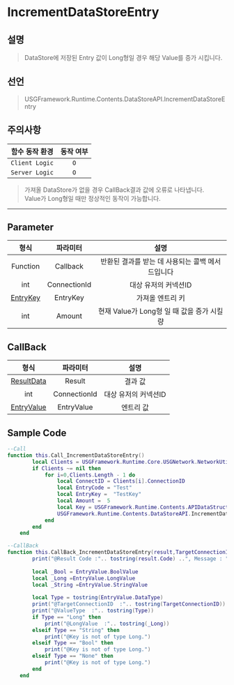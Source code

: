 # IncrementDataStoreEntry

## 설명
> DataStore에 저장된 Entry 값이 Long형일 경우 해당 Value를 증가 시킵니다.

## 선언
> USGFramework.Runtime.Contents.DataStoreAPI.IncrementDataStoreEntry

## 주의사항
|    **함수 동작 환경**    | **동작 여부** |
|:------------------:|:---------:|
| ```Client Logic``` |  ```O```  |
| ```Server Logic``` |  ```O```  |
> 가져올 DataStore가 없을 경우 CallBack결과 값에 오류로 나타냅니다.  
> Value가 Long형일 때만 정상적인 동작이 가능합니다.
---


## Parameter
|         **형식**          |   **파라미터**   |             **설명**             |
|:-----------------------:|:------------:|:------------------------------:|
|        Function         |   Callback   |  반환된 결과를 받는 데 사용되는 콜백 메서드입니다   |
|           int           | ConnectionId |          대상 유저의 커넥션ID          |
| [EntryKey](EntryKey.md) |   EntryKey   |           가져올 엔트리 키            |
|           int           |    Amount    | 현재 Value가 Long형 일 때 값을 증가 시킬 량 |

## CallBack
|           **형식**            |   **파라미터**   |    **설명**    |
|:---------------------------:|:------------:|:------------:|
| [ResultData](ResultData.md) |    Result    |     결과 값     |
|             int             | ConnectionId | 대상 유저의 커넥션ID |
| [EntryValue](EntryValue.md) |  EntryValue  |    엔트리 값     |

## Sample Code
```lua
--Call
function this.Call_IncrementDataStoreEntry()
        local Clients = USGFramework.Runtime.Core.USGNetwork.NetworkUtility.GetAllClientsInfo()
        if Clients ~= nil then
            for i=0,Clients.Length - 1 do
                local ConnectID = Clients[i].ConnectionID
                local EntryCode = "Test"
                local EntryKey =  "TestKey"
                local Amount =  5
                local Key = USGFramework.Runtime.Contents.APIDataStruct.EntryKey.New(EntryCode,EntryKey)
                USGFramework.Runtime.Contents.DataStoreAPI.IncrementDataStoreEntry(this.CallBack_IncrementDataStoreEntry,ConnectID,Key,Amount)
            end
        end
    end
```

```lua
--CallBack
function this.CallBack_IncrementDataStoreEntry(result,TargetConnectionID,EntryValue)
        print("@Result Code :".. tostring(result.Code) ..", Message : "..tostring(result.Message))
 
        local _Bool = EntryValue.BoolValue
        local _Long =EntryValue.LongValue
        local _String =EntryValue.StringValue
 
        local Type = tostring(EntryValue.DataType)
        print("@TargetConnectionID  :".. tostring(TargetConnectionID))
        print("@ValueType  :".. tostring(Type))
        if Type == "Long" then
            print("@LongValue  :".. tostring(_Long))
        elseif Type == "String" then
            print("@Key is not of type Long.")
        elseif Type == "Bool" then
            print("@Key is not of type Long.")
        elseif Type == "None" then
            print("@Key is not of type Long.")
        end
    end
```
